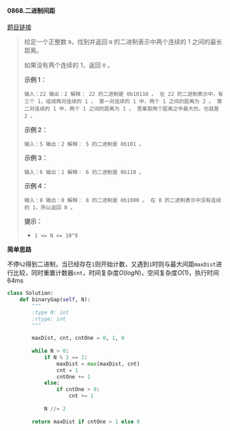 #### 0868.二进制间距

[题目链接](https://leetcode-cn.com/problems/binary-gap/)

> 给定一个正整数 `N`，找到并返回 `N` 的二进制表示中两个连续的 1 之间的最长距离。 
>
> 如果没有两个连续的 1，返回 `0` 。
>
>  
>
>
>
> **示例 1：**
>
> `
> 输入：22
> 输出：2
> 解释：
> 22 的二进制是 0b10110 。
> 在 22 的二进制表示中，有三个 1，组成两对连续的 1 。
> 第一对连续的 1 中，两个 1 之间的距离为 2 。
> 第二对连续的 1 中，两个 1 之间的距离为 1 。
> 答案取两个距离之中最大的，也就是 2 。
> `
>
> **示例 2：**
>
> `
> 输入：5
> 输出：2
> 解释：
> 5 的二进制是 0b101 。
> `
>
> **示例 3：**
>
> `
> 输入：6
> 输出：1
> 解释：
> 6 的二进制是 0b110 。
> `
>
> **示例 4：**
>
> `
> 输入：8
> 输出：0
> 解释：
> 8 的二进制是 0b1000 。
> 在 8 的二进制表示中没有连续的 1，所以返回 0 。
> `
>
>  
>
> **提示：**
>
> - `1 <= N <= 10^9`

**简单思路**

不停`%2`得到二进制，当已经存在`1`则开始计数，又遇到`1`时则与最大间距`maxDist`进行比较，同时重置计数器`cnt`，时间复杂度$O(logN)$，空间复杂度$O(1)$，执行时间64ms

```python
class Solution:
    def binaryGap(self, N):
        """
        :type N: int
        :rtype: int
        """
        
        maxDist, cnt, cntOne = 0, 1, 0
        
        while N > 0:
            if N % 2 == 1:
                maxDist = max(maxDist, cnt)
                cnt = 1
                cntOne += 1
            else:
                if cntOne > 0:
                    cnt += 1
                
            N //= 2
        
        return maxDist if cntOne > 1 else 0
```

